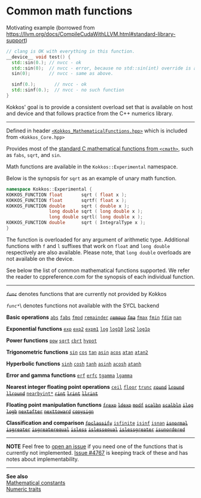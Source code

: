 # Common math functions

Motivating example (borrowed from https://llvm.org/docs/CompileCudaWithLLVM.html#standard-library-support)
```C++
// clang is OK with everything in this function.
__device__ void test() {
  std::sin(0.); // nvcc - ok
  std::sin(0);  // nvcc - error, because no std::sin(int) override is available.
  sin(0);       // nvcc - same as above.

  sinf(0.);       // nvcc - ok
  std::sinf(0.);  // nvcc - no such function
}
```
Kokkos' goal is to provide a consistent overload set that is available on host
and device and that follows practice from the C++ numerics library.

---

Defined in
header [`<Kokkos_MathematicalFunctions.hpp>`](https://github.com/kokkos/kokkos/blob/develop/core/src/Kokkos_MathematicalFunctions.hpp)
which is included from `<Kokkos_Core.hpp>`

Provides most of the [standard C mathematical functions from `<cmath>`](https://en.cppreference.com/w/cpp/numeric/math), such as `fabs`, `sqrt`, and `sin`.

Math functions are available in the `Kokkos::Experimental` namespace.

Below is the synopsis for `sqrt` as an example of unary math function.
```C++
namespace Kokkos::Experimental {
KOKKOS_FUNCTION float       sqrt ( float x );
KOKKOS_FUNCTION float       sqrtf( float x );
KOKKOS_FUNCTION double      sqrt ( double x );
                long double sqrt ( long double x );
                long double sqrtl( long double x );
KOKKOS_FUNCTION double      sqrt ( IntegralType x );
}
```
The function is overloaded for any argument of arithmetic type.  Additional
functions with `f` and `l` suffixes that work on `float` and `long double`
respectively are also available.  Please note, that `long double` overloads are
not available on the device.

See below the list of common mathematical functions supported.  We refer the
reader to cppreference.com for the synopsis of each individual function.

---

<strike>_`func`_</strike> denotes functions that are currently not provided by Kokkos

_`func*`_\ denotes functions not available with the SYCL backend

**Basic operations**
[`abs`](https://en.cppreference.com/w/cpp/numeric/math/fabs)
[`fabs`](https://en.cppreference.com/w/cpp/numeric/math/fabs)
[`fmod`](https://en.cppreference.com/w/cpp/numeric/math/fmod)
[`remainder`](https://en.cppreference.com/w/cpp/numeric/math/remainder)
[<strike>`remquo`</strike>](https://en.cppreference.com/w/cpp/numeric/math/remquo)
[<strike>`fma`</strike>](https://en.cppreference.com/w/cpp/numeric/math/fma)
[`fmax`](https://en.cppreference.com/w/cpp/numeric/math/fmax)
[`fmin`](https://en.cppreference.com/w/cpp/numeric/math/fmin)
[`fdim`](https://en.cppreference.com/w/cpp/numeric/math/fdim)
[`nan`](https://en.cppreference.com/w/cpp/numeric/math/nan)

**Exponential functions**
[`exp`](https://en.cppreference.com/w/cpp/numeric/math/exp)
[`exp2`](https://en.cppreference.com/w/cpp/numeric/math/exp2)
[`expm1`](https://en.cppreference.com/w/cpp/numeric/math/expm1)
[`log`](https://en.cppreference.com/w/cpp/numeric/math/log)
[`log10`](https://en.cppreference.com/w/cpp/numeric/math/log10)
[`log2`](https://en.cppreference.com/w/cpp/numeric/math/log2)
[`log1p`](https://en.cppreference.com/w/cpp/numeric/math/log1p)

**Power functions**
[`pow`](https://en.cppreference.com/w/cpp/numeric/math/pow)
[`sqrt`](https://en.cppreference.com/w/cpp/numeric/math/sqrt)
[`cbrt`](https://en.cppreference.com/w/cpp/numeric/math/cbrt)
[`hypot`](https://en.cppreference.com/w/cpp/numeric/math/hypot)

**Trigonometric functions**
[`sin`](https://en.cppreference.com/w/cpp/numeric/math/sin)
[`cos`](https://en.cppreference.com/w/cpp/numeric/math/cos)
[`tan`](https://en.cppreference.com/w/cpp/numeric/math/tan)
[`asin`](https://en.cppreference.com/w/cpp/numeric/math/asin)
[`acos`](https://en.cppreference.com/w/cpp/numeric/math/acos)
[`atan`](https://en.cppreference.com/w/cpp/numeric/math/atan)
[`atan2`](https://en.cppreference.com/w/cpp/numeric/math/atan2)

**Hyperbolic functions**
[`sinh`](https://en.cppreference.com/w/cpp/numeric/math/sinh)
[`cosh`](https://en.cppreference.com/w/cpp/numeric/math/cosh)
[`tanh`](https://en.cppreference.com/w/cpp/numeric/math/tanh)
[`asinh`](https://en.cppreference.com/w/cpp/numeric/math/asinh)
[`acosh`](https://en.cppreference.com/w/cpp/numeric/math/acosh)
[`atanh`](https://en.cppreference.com/w/cpp/numeric/math/atanh)

**Error and gamma functions**
[`erf`](https://en.cppreference.com/w/cpp/numeric/math/erf)
[`erfc`](https://en.cppreference.com/w/cpp/numeric/math/erfc)
[`tgamma`](https://en.cppreference.com/w/cpp/numeric/math/tgamma)
[`lgamma`](https://en.cppreference.com/w/cpp/numeric/math/lgamma)

**Nearest integer floating point operations**
[`ceil`](https://en.cppreference.com/w/cpp/numeric/math/ceil)
[`floor`](https://en.cppreference.com/w/cpp/numeric/math/floor)
[`trunc`](https://en.cppreference.com/w/cpp/numeric/math/trunc)
[<strike>`round`</strike>](https://en.cppreference.com/w/cpp/numeric/math/round)
[<strike>`lround`</strike>](https://en.cppreference.com/w/cpp/numeric/math/round)
[<strike>`llround`</strike>](https://en.cppreference.com/w/cpp/numeric/math/round)
[`nearbyint*`](https://en.cppreference.com/w/cpp/numeric/math/nearbyint)
[<strike>`rint`</strike>](https://en.cppreference.com/w/cpp/numeric/math/rint)
[<strike>`lrint`</strike>](https://en.cppreference.com/w/cpp/numeric/math/rint)
[<strike>`llrint`</strike>](https://en.cppreference.com/w/cpp/numeric/math/rint)

**Floating point manipulation functions**
[<strike>`frexp`</strike>](https://en.cppreference.com/w/cpp/numeric/math/frexp)
[<strike>`ldexp`</strike>](https://en.cppreference.com/w/cpp/numeric/math/ldexp)
[<strike>`modf`</strike>](https://en.cppreference.com/w/cpp/numeric/math/modf)
[<strike>`scalbn`</strike>](https://en.cppreference.com/w/cpp/numeric/math/scalbn)
[<strike>`scalbln`</strike>](https://en.cppreference.com/w/cpp/numeric/math/scalbln)
[<strike>`ilog`</strike>](https://en.cppreference.com/w/cpp/numeric/math/ilog)
[<strike>`logb`</strike>](https://en.cppreference.com/w/cpp/numeric/math/logb)
[<strike>`nextafter`</strike>](https://en.cppreference.com/w/cpp/numeric/math/nextafter)
[<strike>`nexttoward`</strike>](https://en.cppreference.com/w/cpp/numeric/math/nexttoward)
[<strike>`copysign`</strike>](https://en.cppreference.com/w/cpp/numeric/math/copysign)

**Classification and comparison**
[<strike>`fpclassify`</strike>](https://en.cppreference.com/w/cpp/numeric/math/fpclassify)
[`isfinite`](https://en.cppreference.com/w/cpp/numeric/math/isfinite)
[`isinf`](https://en.cppreference.com/w/cpp/numeric/math/isinf)
[`isnan`](https://en.cppreference.com/w/cpp/numeric/math/isnan)
[<strike>`isnormal`</strike>](https://en.cppreference.com/w/cpp/numeric/math/isnormal)
[<strike>`isgreater`</strike>](https://en.cppreference.com/w/cpp/numeric/math/isgreater)
[<strike>`isgreaterequal`</strike>](https://en.cppreference.com/w/cpp/numeric/math/isgreaterequal)
[<strike>`isless`</strike>](https://en.cppreference.com/w/cpp/numeric/math/isless)
[<strike>`islessequal`</strike>](https://en.cppreference.com/w/cpp/numeric/math/islessequal)
[<strike>`islessgreater`</strike>](https://en.cppreference.com/w/cpp/numeric/math/islessgreater)
[<strike>`isunordered`</strike>](https://en.cppreference.com/w/cpp/numeric/math/isunordered)

---

**NOTE** Feel free to [open an issue](https://github.com/kokkos/kokkos/issues/new) if you need one of the functions that is currently not implemented.  [Issue #4767](https://github.com/kokkos/kokkos/issues/4767) is keeping track of these and has notes about implementability.

---
**See also**  
[Mathematical constants](mathematical-constants)  
[Numeric traits](numeric-traits)  
